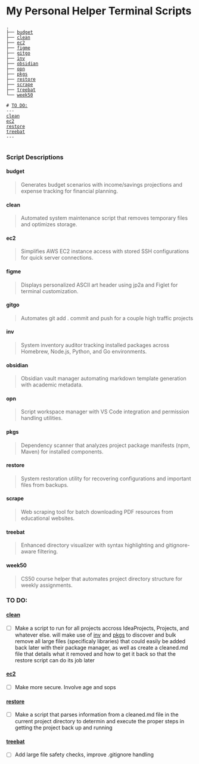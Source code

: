 # My Personal Helper Terminal Scripts

[//]: # (Tree with anchor links - use HTML to preserve formatting)
<pre class="highlight"><code>.
├── <a href="#budget">budget</a>
├── <a href="#clean">clean</a>
├── <a href="#ec2">ec2</a>
├── <a href="#figme">figme</a>
├── <a href="#gitgo">gitgo</a>
├── <a href="#inv">inv</a>
├── <a href="#obsidian">obsidian</a>
├── <a href="#opn">opn</a>
├── <a href="#pkgs">pkgs</a>
├── <a href="#restore">restore</a>
├── <a href="#scrape">scrape</a>
├── <a href="#treebat">treebat</a>
└── <a href="#week50">week50</a>

# </span><a href="#todo">TO DO:</a>
---
<a href="#clean">clean</a>
<a href="#todo-ec2">ec2</a>
<a href="#restore">restore</a>
<a href="#todo-treebat">treebat</a>
---

</code></pre>

### Script Descriptions

#### budget
> Generates budget scenarios with income/savings projections and expense tracking for financial planning.

#### clean
> Automated system maintenance script that removes temporary files and optimizes storage.

#### ec2
> Simplifies AWS EC2 instance access with stored SSH configurations for quick server connections.

#### figme
> Displays personalized ASCII art header using jp2a and Figlet for terminal customization.

#### gitgo
> Automates git add . commit and push for a couple high traffic projects

#### inv
> System inventory auditor tracking installed packages across Homebrew, Node.js, Python, and Go environments.

#### obsidian
> Obsidian vault manager automating markdown template generation with academic metadata.

#### opn
> Script workspace manager with VS Code integration and permission handling utilities.

#### pkgs
> Dependency scanner that analyzes project package manifests (npm, Maven) for installed components.

#### restore
> System restoration utility for recovering configurations and important files from backups.

#### scrape
> Web scraping tool for batch downloading PDF resources from educational websites.

#### treebat
> Enhanced directory visualizer with syntax highlighting and gitignore-aware filtering.

#### week50
> CS50 course helper that automates project directory structure for weekly assignments.

### <span id="todo"></span>TO DO:

#### <span id="clean"></span><a href="#clean">clean</a>
- [ ] Make a script to run for all projects accross IdeaProjects, Projects, and whatever else. will make use of <a href="#inv">inv</a> and <a href="#pkgs">pkgs</a> to discover and bulk remove all large files (specificaly libraries) that could easily be added back later with their package manager, as well as create a cleaned.md file that details what it removed and how to get it back so that the restore script can do its job later

#### <span id="todo-ec2"></span><a href="#ec2">ec2</a>
- [ ] Make more secure. Involve age and sops

#### <span id="restore"></span><a href="#restore">restore</a>
- [ ] Make a script that parses information from a cleaned.md file in the current project directory to determin and execute the proper steps in getting the project back up and running

#### <span id="todo-treebat"></span><a href="#treebat">treebat</a>
- [ ] Add large file safety checks, improve .gitignore handling